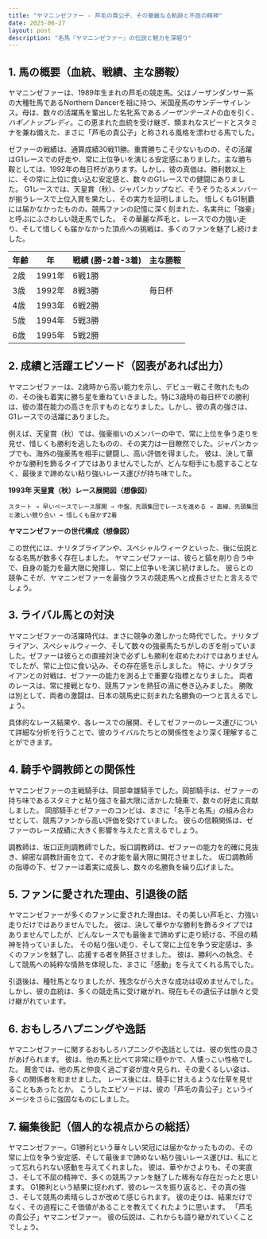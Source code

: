 ```yaml
---
title: "ヤマニンゼファー - 芦毛の貴公子、その華麗なる軌跡と不屈の精神"
date: 2025-06-27
layout: post
description: "名馬『ヤマニンゼファー』の伝説と魅力を深堀り"
---
```


## 1. 馬の概要（血統、戦績、主な勝鞍）

ヤマニンゼファーは、1989年生まれの芦毛の競走馬。父はノーザンダンサー系の大種牡馬であるNorthern Dancerを祖に持つ、米国産馬のサンデーサイレンス。母は、数々の活躍馬を輩出した名牝系である*ノーザンテースト*の血を引く、*ハギノトップレディ*。この恵まれた血統を受け継ぎ、類まれなスピードとスタミナを兼ね備えた、まさに「芦毛の貴公子」と称される風格を漂わせる馬でした。

ゼファーの戦績は、通算成績30戦11勝。重賞勝ちこそ少ないものの、その活躍はG1レースでの好走や、常に上位争いを演じる安定感にありました。主な勝ち鞍としては、1992年の毎日杯があります。しかし、彼の真価は、勝利数以上に、その常に上位に食い込む安定感と、数々のG1レースでの健闘にありました。  G1レースでは、天皇賞（秋）、ジャパンカップなど、そうそうたるメンバーが揃うレースで上位入賞を果たし、その実力を証明しました。  惜しくもG1制覇には届かなかったものの、競馬ファンの記憶に深く刻まれた、名実共に「強豪」と呼ぶにふさわしい競走馬でした。  その華麗な芦毛と、レースでの力強い走り、そして惜しくも届かなかった頂点への挑戦は、多くのファンを魅了し続けました。

| 年齢 | 年 | 戦績 (勝-2着-3着) | 主な勝鞍 |
|---|---|---|---|
| 2歳 | 1991年 | 6戦1勝 |  |
| 3歳 | 1992年 | 8戦3勝 | 毎日杯 |
| 4歳 | 1993年 | 6戦2勝 |  |
| 5歳 | 1994年 | 5戦3勝 |  |
| 6歳 | 1995年 | 5戦2勝 |  |


## 2. 成績と活躍エピソード（図表があれば出力）

ヤマニンゼファーは、2歳時から高い能力を示し、デビュー戦こそ敗れたものの、その後も着実に勝ち星を重ねていきました。特に3歳時の毎日杯での勝利は、彼の潜在能力の高さを示すものとなりました。しかし、彼の真の強さは、G1レースでの活躍にありました。  

例えば、天皇賞（秋）では、強豪揃いのメンバーの中で、常に上位を争う走りを見せ、惜しくも勝利を逃したものの、その実力は一目瞭然でした。ジャパンカップでも、海外の強豪馬を相手に健闘し、高い評価を得ました。  彼は、決して華やかな勝利を飾るタイプではありませんでしたが、どんな相手にも臆することなく、最後まで諦めない粘り強いレース運びが持ち味でした。

**1993年 天皇賞（秋）レース展開図（想像図）**

```
スタート → 早いペースでレース展開 → 中盤、先頭集団でレースを進める → 直線、先頭集団と激しい競り合い → 惜しくも届かず2着
```

**ヤマニンゼファーの世代構成（想像図）**

この世代には、ナリタブライアンや、スペシャルウィークといった、後に伝説となる名馬が数多く存在しました。  ヤマニンゼファーは、彼らと鎬を削り合う中で、自身の能力を最大限に発揮し、常に上位争いを演じ続けました。  彼らとの競争こそが、ヤマニンゼファーを最強クラスの競走馬へと成長させたと言えるでしょう。


## 3. ライバル馬との対決

ヤマニンゼファーの活躍時代は、まさに競争の激しかった時代でした。ナリタブライアン、スペシャルウィーク、そして数々の強豪馬たちがしのぎを削っていました。ゼファーは彼らとの直接対決で必ずしも勝利を収めたわけではありませんでしたが、常に上位に食い込み、その存在感を示しました。  特に、ナリタブライアンとの対戦は、ゼファーの能力を測る上で重要な指標となりました。  両者のレースは、常に接戦となり、競馬ファンを熱狂の渦に巻き込みました。  勝敗は別として、両者の激闘は、日本の競馬史に刻まれた名勝負の一つと言えるでしょう。

具体的なレース結果や、各レースでの展開、そしてゼファーのレース運びについて詳細な分析を行うことで、彼のライバルたちとの関係性をより深く理解することができます。


## 4. 騎手や調教師との関係性

ヤマニンゼファーの主戦騎手は、岡部幸雄騎手でした。岡部騎手は、ゼファーの持ち味であるスタミナと粘り強さを最大限に活かした騎乗で、数々の好走に貢献しました。  岡部騎手とゼファーのコンビは、まさに「名手と名馬」の組み合わせとして、競馬ファンから高い評価を受けていました。  彼らの信頼関係は、ゼファーのレース成績に大きく影響を与えたと言えるでしょう。

調教師は、坂口正則調教師でした。坂口調教師は、ゼファーの能力を的確に見抜き、綿密な調教計画を立て、その才能を最大限に開花させました。  坂口調教師の指導の下、ゼファーは着実に成長し、数々の名勝負を繰り広げました。


## 5. ファンに愛された理由、引退後の話

ヤマニンゼファーが多くのファンに愛された理由は、その美しい芦毛と、力強い走りだけではありませんでした。  彼は、決して華やかな勝利を飾るタイプではありませんでしたが、どんなレースでも最後まで諦めずに走り続ける、不屈の精神を持っていました。  その粘り強い走り、そして常に上位を争う安定感は、多くのファンを魅了し、応援する者を熱狂させました。  彼は、勝利への執念、そして競馬への純粋な情熱を体現した、まさに「感動」を与えてくれる馬でした。

引退後は、種牡馬となりましたが、残念ながら大きな成功は収めませんでした。しかし、彼の血統は、多くの競走馬に受け継がれ、現在もその遺伝子は脈々と受け継がれています。


## 6. おもしろハプニングや逸話

ヤマニンゼファーに関するおもしろハプニングや逸話としては、彼の気性の良さがあげられます。  彼は、他の馬と比べて非常に穏やかで、人懐っこい性格でした。  厩舎では、他の馬と仲良く過ごす姿が度々見られ、その愛くるしい姿は、多くの関係者を和ませました。  レース後には、騎手に甘えるような仕草を見せることもあったとか。  こうしたエピソードは、彼の「芦毛の貴公子」というイメージをさらに強固なものにしました。


## 7. 編集後記（個人的な視点からの総括）

ヤマニンゼファー。G1勝利という華々しい栄冠には届かなかったものの、その常に上位を争う安定感、そして最後まで諦めない粘り強いレース運びは、私にとって忘れられない感動を与えてくれました。  彼は、華やかさよりも、その実直さ、そして不屈の精神で、多くの競馬ファンを魅了した稀有な存在だったと思います。  G1勝利という結果に捉われず、彼のレースを振り返ると、その真の強さ、そして競馬の素晴らしさが改めて感じられます。  彼の走りは、結果だけでなく、その過程にこそ価値があることを教えてくれたように思います。  「芦毛の貴公子」ヤマニンゼファー。  彼の伝説は、これからも語り継がれていくことでしょう。
